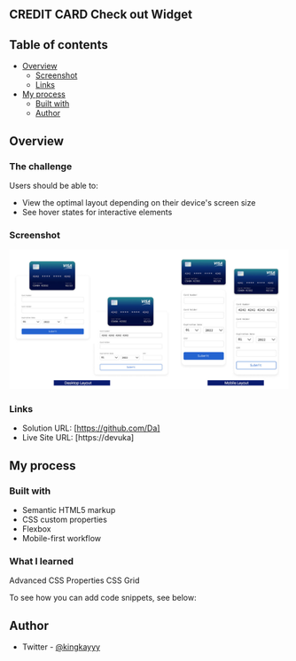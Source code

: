 ## CREDIT CARD Check out Widget

## Table of contents

- [Overview](#overview)
  - [Screenshot](#screenshot)
  - [Links](#links)
- [My process](#my-process)
  - [Built with](#built-with)
  - [Author](#author)

## Overview

### The challenge

Users should be able to:

- View the optimal layout depending on their device's screen size
- See hover states for interactive elements

### Screenshot

![](./screenshot.jpg)

### Links

- Solution URL: [https://github.com/Da]
- Live Site URL: [https://devuka]

## My process

### Built with

- Semantic HTML5 markup
- CSS custom properties
- Flexbox
- Mobile-first workflow

### What I learned

Advanced CSS Properties
CSS Grid

To see how you can add code snippets, see below:

## Author

- Twitter - [@kingkayyy](https://twitter.com/kingkayyy)
